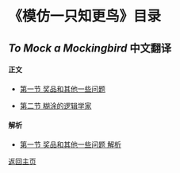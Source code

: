 # 《模仿一只知更鸟》目录
## _To Mock a Mockingbird_ 中文翻译

#### 正文
- [第一节 奖品和其他一些问题](the-prize-and-other-puzzles)

- [第二节 糊涂的逻辑学家](the-absentminded-logician)

#### 解析
- [第一节 奖品和其他一些问题 解析](the-prize-and-other-puzzles-solution)

[返回主页](https://shane-xue.github.io/)
